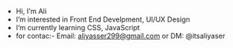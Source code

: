 - Hi, I’m Ali
- I’m interested in Front End Develpment, UI/UX Design
- I’m currently learning CSS, JavaScript
- for contac:- Email: aliyasser299@gmail.com or DM: @itsaliyaser 
